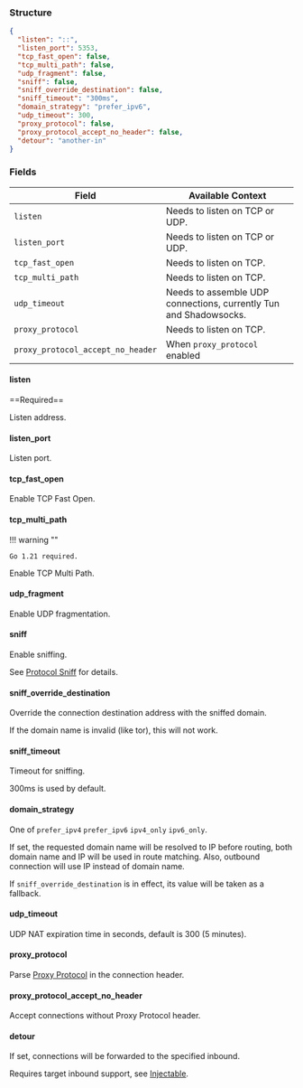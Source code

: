 ### Structure

```json
{
  "listen": "::",
  "listen_port": 5353,
  "tcp_fast_open": false,
  "tcp_multi_path": false,
  "udp_fragment": false,
  "sniff": false,
  "sniff_override_destination": false,
  "sniff_timeout": "300ms",
  "domain_strategy": "prefer_ipv6",
  "udp_timeout": 300,
  "proxy_protocol": false,
  "proxy_protocol_accept_no_header": false,
  "detour": "another-in"
}
```

### Fields

| Field                             | Available Context                                                 |
|-----------------------------------|-------------------------------------------------------------------|
| `listen`                          | Needs to listen on TCP or UDP.                                    |
| `listen_port`                     | Needs to listen on TCP or UDP.                                    |
| `tcp_fast_open`                   | Needs to listen on TCP.                                           |
| `tcp_multi_path`                  | Needs to listen on TCP.                                           |
| `udp_timeout`                     | Needs to assemble UDP connections, currently Tun and Shadowsocks. |
| `proxy_protocol`                  | Needs to listen on TCP.                                           |
| `proxy_protocol_accept_no_header` | When `proxy_protocol` enabled                                     |

#### listen

==Required==

Listen address.

#### listen_port

Listen port.

#### tcp_fast_open

Enable TCP Fast Open.

#### tcp_multi_path

!!! warning ""

    Go 1.21 required.

Enable TCP Multi Path.

#### udp_fragment

Enable UDP fragmentation.

#### sniff

Enable sniffing.

See [Protocol Sniff](/configuration/route/sniff/) for details.

#### sniff_override_destination

Override the connection destination address with the sniffed domain.

If the domain name is invalid (like tor), this will not work.

#### sniff_timeout

Timeout for sniffing.

300ms is used by default.

#### domain_strategy

One of `prefer_ipv4` `prefer_ipv6` `ipv4_only` `ipv6_only`.

If set, the requested domain name will be resolved to IP before routing, both domain name and IP will be used in route matching. Also, outbound connection will use IP instead of domain name.

If `sniff_override_destination` is in effect, its value will be taken as a fallback.

#### udp_timeout

UDP NAT expiration time in seconds, default is 300 (5 minutes).

#### proxy_protocol

Parse [Proxy Protocol](https://www.haproxy.org/download/1.8/doc/proxy-protocol.txt) in the connection header.

#### proxy_protocol_accept_no_header

Accept connections without Proxy Protocol header.

#### detour

If set, connections will be forwarded to the specified inbound.

Requires target inbound support, see [Injectable](/configuration/inbound/#fields).